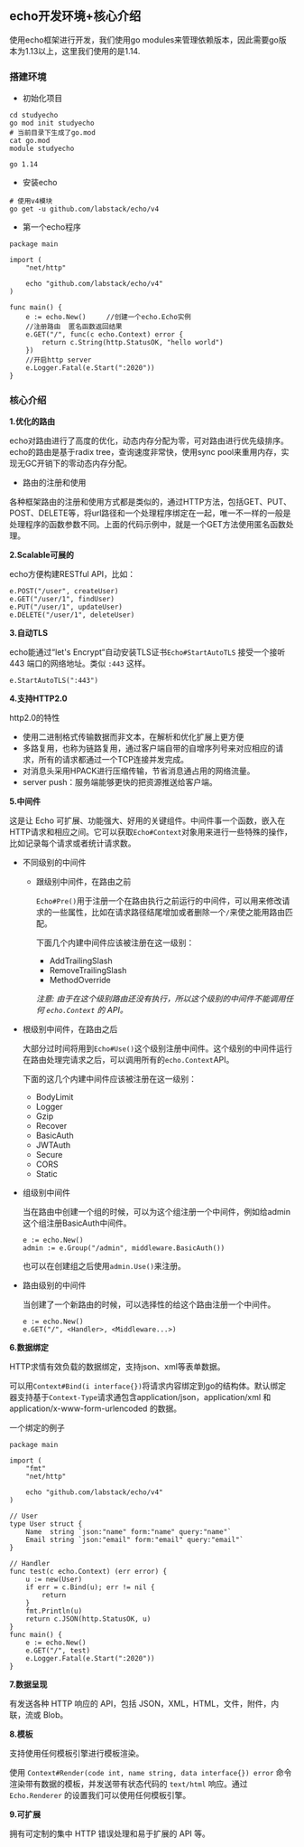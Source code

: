 ## echo开发环境+核心介绍

使用echo框架进行开发，我们使用go modules来管理依赖版本，因此需要go版本为1.13以上，这里我们使用的是1.14.

### 搭建环境

- 初始化项目

```
cd studyecho
go mod init studyecho
# 当前目录下生成了go.mod
cat go.mod
module studyecho

go 1.14
```

- 安装echo

```
# 使用v4模块
go get -u github.com/labstack/echo/v4
```

- 第一个echo程序

```
package main

import (
	"net/http"

	echo "github.com/labstack/echo/v4"
)

func main() {
	e := echo.New()		//创建一个echo.Echo实例
	//注册路由  匿名函数返回结果
	e.GET("/", func(c echo.Context) error {
		return c.String(http.StatusOK, "hello world")
	})
	//开启http server
	e.Logger.Fatal(e.Start(":2020"))
}
```

### 核心介绍

**1.优化的路由**

echo对路由进行了高度的优化，动态内存分配为零，可对路由进行优先级排序。echo的路由是基于radix tree，查询速度非常快，使用sync pool来重用内存，实现无GC开销下的零动态内存分配。

- 路由的注册和使用

各种框架路由的注册和使用方式都是类似的，通过HTTP方法，包括GET、PUT、POST、DELETE等，将url路径和一个处理程序绑定在一起，唯一不一样的一般是处理程序的函数参数不同。上面的代码示例中，就是一个GET方法使用匿名函数处理。

**2.Scalable可展的**

echo方便构建RESTful API，比如：

```
e.POST("/user", createUser)
e.GET("/user/1", findUser)
e.PUT("/user/1", updateUser)
e.DELETE("/user/1", deleteUser)
```

**3.自动TLS**

echo能通过“let's Encrypt“自动安装TLS证书`Echo#StartAutoTLS` 接受一个接听 443 端口的网络地址。类似 `:443` 这样。

```
e.StartAutoTLS(":443")
```

**4.支持HTTP2.0**

http2.0的特性

- 使用二进制格式传输数据而非文本，在解析和优化扩展上更方便
- 多路复用，也称为链路复用，通过客户端自带的自增序列号来对应相应的请求，所有的请求都通过一个TCP连接并发完成。
- 对消息头采用HPACK进行压缩传输，节省消息通占用的网络流量。
- server push：服务端能够更快的把资源推送给客户端。

**5.中间件**

这是让 Echo 可扩展、功能强大、好用的关键组件。中间件事一个函数，嵌入在HTTP请求和相应之间。它可以获取`Echo#Context`对象用来进行一些特殊的操作，比如记录每个请求或者统计请求数。

- 不同级别的中间件

  - 跟级别中间件，在路由之前

    `Echo#Pre()`用于注册一个在路由执行之前运行的中间件，可以用来修改请求的一些属性，比如在请求路径结尾增加或者删除一个`/`来使之能用路由匹配。

    下面几个内建中间件应该被注册在这一级别：

    - AddTrailingSlash
    - RemoveTrailingSlash
    - MethodOverride

    *注意: 由于在这个级别路由还没有执行，所以这个级别的中间件不能调用任何 `echo.Context` 的 API。*

- 根级别中间件，在路由之后

  大部分过时间将用到`Echo#Use()`这个级别注册中间件。这个级别的中间件运行在路由处理完请求之后，可以调用所有的`echo.Context`API。

  下面的这几个内建中间件应该被注册在这一级别：

  - BodyLimit
  - Logger
  - Gzip
  - Recover
  - BasicAuth
  - JWTAuth
  - Secure
  - CORS
  - Static

- 组级别中间件

  当在路由中创建一个组的时候，可以为这个组注册一个中间件，例如给admin这个组注册BasicAuth中间件。

  ```
  e := echo.New()
  admin := e.Group("/admin", middleware.BasicAuth())
  ```

  也可以在创建组之后使用`admin.Use()`来注册。

- 路由级别的中间件

  当创建了一个新路由的时候，可以选择性的给这个路由注册一个中间件。

  ```
  e := echo.New()
  e.GET("/", <Handler>, <Middleware...>)
  ```

  

**6.数据绑定**

HTTP求情有效负载的数据绑定，支持json、xml等表单数据。

可以用`Context#Bind(i interface{})`将请求内容绑定到go的结构体。默认绑定器支持基于`Context-Type`请求通包含application/json，application/xml 和 application/x-www-form-urlencoded 的数据。

一个绑定的例子

```
package main

import (
	"fmt"
	"net/http"

	echo "github.com/labstack/echo/v4"
)

// User
type User struct {
	Name  string `json:"name" form:"name" query:"name"`
	Email string `json:"email" form:"email" query:"email"`
}

// Handler
func test(c echo.Context) (err error) {
	u := new(User)
	if err = c.Bind(u); err != nil {
		return
	}
	fmt.Println(u)
	return c.JSON(http.StatusOK, u)
}
func main() {
	e := echo.New()
	e.GET("/", test)
	e.Logger.Fatal(e.Start(":2020"))
}
```

**7.数据呈现**

有发送各种 HTTP 响应的 API，包括 JSON，XML，HTML，文件，附件，内联，流或 Blob。

**8.模板**

支持使用任何模板引擎进行模板渲染。

使用 `Context#Render(code int, name string, data interface{}) error` 命令渲染带有数据的模板，并发送带有状态代码的 `text/html` 响应。通过 `Echo.Renderer` 的设置我们可以使用任何模板引擎。

**9.可扩展**

拥有可定制的集中 HTTP 错误处理和易于扩展的 API 等。